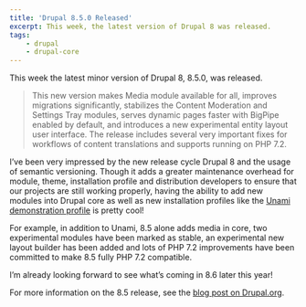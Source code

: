 ```yaml
---
title: 'Drupal 8.5.0 Released'
excerpt: This week, the latest version of Drupal 8 was released.
tags:
    - drupal
    - drupal-core
---
```

This week the latest minor version of Drupal 8, 8.5.0, was released.

> This new version makes Media module available for all, improves migrations significantly, stabilizes the Content Moderation and Settings Tray modules, serves dynamic pages faster with BigPipe enabled by default, and introduces a new experimental entity layout user interface. The release includes several very important fixes for workflows of content translations and supports running on PHP 7.2.

I’ve been very impressed by the new release cycle Drupal 8 and the usage of semantic versioning. Though it adds a greater maintenance overhead for module, theme, installation profile and distribution developers to ensure that our projects are still working properly, having the ability to add new modules into Drupal core as well as new installation profiles like the [Unami demonstration profile][2] is pretty cool!

For example, in addition to Unami, 8.5 alone adds media in core, two experimental modules have been marked as stable, an experimental new layout builder has been added and lots of PHP 7.2 improvements have been committed to make 8.5 fully PHP 7.2 compatible.

I’m already looking forward to see what’s coming in 8.6 later this year!

For more information on the 8.5 release, see the [blog post on Drupal.org][1].

[0]: https://dri.es/drupal-8-5-0-released
[1]: https://www.drupal.org/blog/drupal-8-5-0
[2]: https://www.drupal.org/docs/8/umami-drupal-8-demonstration-installation-profile
